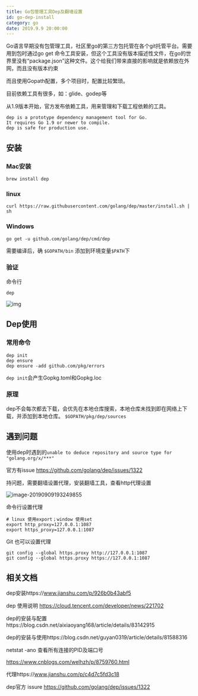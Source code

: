 ```yaml
---
title: Go包管理工具Dep及翻墙设置
id: go-dep-install
category: go
date: 2019.9.9 20:00:00
---
```


Go语言早期没有包管理工具，社区里go的第三方包托管在各个git托管平台。需要用到包时通过go get 命令工具安装，但这个工具没有版本描述性文件，在go的世界里没有“package.json”这种文件。这个给我们带来直接的影响就是依赖放在外网，而且没有版本约束

而且使用Gopath配置，多个项目时，配置比较繁琐。

目前依赖工具有很多，如：glide、godep等

从1.9版本开始，官方发布依赖工具，用来管理和下载工程依赖的工具。

```
dep is a prototype dependency management tool for Go. 
It requires Go 1.9 or newer to compile. 
dep is safe for production use.
```

## 安装

### Mac安装

```
brew install dep
```

### linux

```
curl https://raw.githubusercontent.com/golang/dep/master/install.sh | sh
```

### Windows

```
go get -u github.com/golang/dep/cmd/dep
```

需要编译后，确 `$GOPATH/bin` 添加到环境变量`$PATH`下

### 验证

命令行

```
dep
```

![img](/images/2019/09/1940396-d30feb795633bf10.png)

## Dep使用

### 常用命令

```
dep init
dep ensure
dep ensure -add github.com/pkg/errors
```

`dep init`会产生Gopkg.toml和Gopkg.loc

### 原理

dep不会每次都去下载，会优先在本地仓库搜索，本地仓库未找到即在网络上下载，并添加到本地仓库。
`$GOPATH/pkg/dep/sources`

## 遇到问题

使用dep时遇到的`unable to deduce repository and source type for "golang.org/x/***"`

官方有issue  https://github.com/golang/dep/issues/1322

持问题，需要翻墙设置代理，安装翻墙工具，查看http代理设置

![image-20190909193249855](/images/2019/09/image-20190909193249855.png)

命令行设置代理

```
# linux 使用export；window 使用set
export http_proxy=127.0.0.1:1087
export https_proxy=127.0.0.1:1087
```

Git 也可以设置代理
```
git config --global https.proxy http://127.0.0.1:1087
git config --global https.proxy https://127.0.0.1:1087
```

## 相关文档

dep安装https://www.jianshu.com/p/926b0b43abf5

dep 使用说明 https://cloud.tencent.com/developer/news/221702

dep的安装与配置https://blog.csdn.net/aixiaoyang168/article/details/83142915

dep的安装与使用https://blog.csdn.net/guyan0319/article/details/81588316

netstat -ano   查看所有连接的PID及端口号

https://www.cnblogs.com/welhzh/p/8759760.html

代理https://www.jianshu.com/p/c4d7c5fd3c18

dep官方 issure  https://github.com/golang/dep/issues/1322